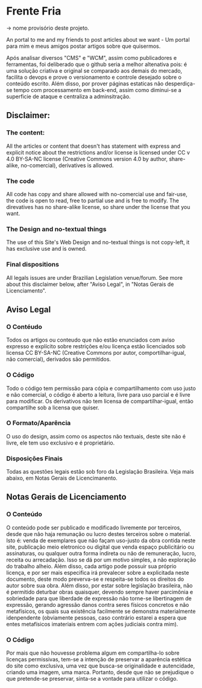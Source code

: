 # Frente Fria
-> nome provisório deste projeto.

An portal to me and my friends to post articles about we want - Um portal para mim e meus amigos postar artigos sobre que quisermos.


Após analisar diversos "CMS" e "WCM", assim como publicadores e ferramentas, foi deliberado que o github seria a melhor altenativa pois: é uma solução criativa e original se comparado aos demais do mercado, facilita o devops e prove o versionamento e controle desejado sobre o conteúdo escrito. Além disso, por prover páginas estaticas não desperdiça-se tempo com processamento em back-end, assim como diminui-se a superficie de ataque e centraliza a adminsitração. 



## Disclaimer: 

### The content:

All the articles or content that doesn't has statement with express and explicit notice about the restrictions and/or license is licensed under CC v 4.0 BY-SA-NC license (Creative Commons version 4.0 by author, share-alike, no-comercial), derivatives is allowed. 


### The code

All code has copy and share allowed with no-comercial use and fair-use, the code is open to read, free to partial use and is free to modify. The direvatives has no share-alike license, so share under the license that you want. 

### The Design and no-textual things

The use of this Site's Web Design and no-textual things is not copy-left, it has exclusive use and is owned.

### Final dispositions

All legals issues are under Brazilian Legislation venue/forum.
See more about this disclaimer below, after "Aviso Legal", in "Notas Gerais de Licenciamento".

## Aviso Legal

### O Contéudo

Todos os artigos ou conteudo que não estão enunciados com aviso expresso e explícito sobre restrições e/ou licença estão licenciados sob licensa CC BY-SA-NC (Creative Commons por autor, comportilhar-igual, não comercial), derivados são permitidos. 

### O Código
Todo o código tem permissão para cópia e compartilhamento com uso justo e não comercial, o código é aberto a leitura, livre para uso parcial e é livre para modificar. Os derivativos não tem licensa de compartilhar-igual, então compartilhe sob a licensa que quiser.

### O Formato/Aparência

O uso do design, assim como os aspectos não textuais, deste site não é livre, ele tem uso exclusivo e é proprietário.

### Disposições Finais

Todas as questões legais estão sob foro da Legislação Brasileira.
Veja mais abaixo, em Notas Gerais de Licencimanento.


## Notas Gerais de Licenciamento

### O Conteúdo

  O conteúdo pode ser publicado e modificado livremente por terceiros, desde que não haja remunação ou lucro destes terceiros sobre o material. Isto é: venda de exemplares que não façam uso-justo da obra contida neste site, publicação meio eletronico ou digital que venda espaço publicitário ou assinaturas, ou qualquer outra forma indireta ou não de remuneração, lucro, receita ou arrecadação.
  Isso se dá por um motivo simples, a não exploração do trabalho alheio. Além disso, cada artigo pode possuir sua próprio licença, e por ser mais especifica irá prevalecer sobre a explicitada neste documento, deste modo preverva-se e respeita-se todos os direitos do autor sobre sua obra.
  Além disso, por estar sobre legislação brasileira, não é permitido deturbar obras quaisquer, devendo sempre haver parcimônia e sobriedade para que liberdade de expressão não torne-se libertinagem de expressão, gerando agressão danos contra seres físicos concretos e não metafísicos, os quais sua existência facilmente se demonstra materialmente idenpendente (obviamente pessoas, caso contrário estarei a espera que entes metafísicos imateriais entrem com ações judiciais contra mim).

### O Código

  Por mais que não houvesse problema algum em compartilha-lo sobre licenças permissivas, tem-se a intenção de preservar a aparência estética do site como exclusiva, uma vez que busca-se originalidade e autencidade, criando uma imagem, uma marca. Portanto, desde que não se prejudique o que pretende-se preservar, sinta-se a vontade para utilizar o código.

